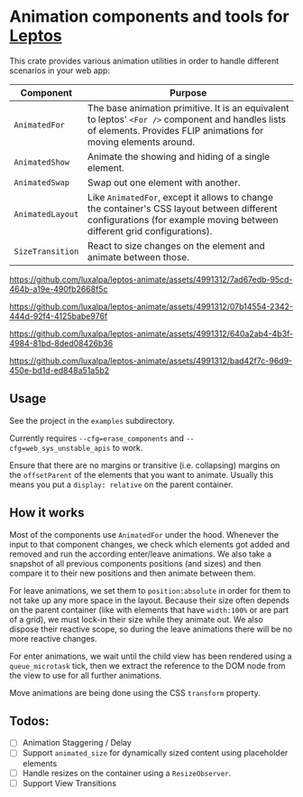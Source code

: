 # Animation components and tools for [Leptos](https://leptos.dev/)

This crate provides various animation utilities in order to handle different scenarios in your web app:

| Component        | Purpose                                                                                                                                                                |
|------------------|------------------------------------------------------------------------------------------------------------------------------------------------------------------------|
| `AnimatedFor`    | The base animation primitive. It is an equivalent to leptos' `<For />` component and handles lists of elements. Provides FLIP animations for moving elements around.   |
| `AnimatedShow`   | Animate the showing and hiding of a single element.                                                                                                                    |
| `AnimatedSwap`   | Swap out one element with another.                                                                                                                                     |
| `AnimatedLayout` | Like `AnimatedFor`, except it allows to change the container's CSS layout between different configurations (for example moving between different grid configurations). |
| `SizeTransition` | React to size changes on the element and animate between those.                                                                                                        |

https://github.com/luxalpa/leptos-animate/assets/4991312/7ad67edb-95cd-464b-a19e-490fb2668f5c

https://github.com/luxalpa/leptos-animate/assets/4991312/07b14554-2342-444d-92f4-4125babe976f

https://github.com/luxalpa/leptos-animate/assets/4991312/640a2ab4-4b3f-4984-81bd-8ded08426b36

https://github.com/luxalpa/leptos-animate/assets/4991312/bad42f7c-96d9-450e-bd1d-ed848a51a5b2

## Usage

See the project in the `examples` subdirectory.

Currently requires `--cfg=erase_components` and `--cfg=web_sys_unstable_apis` to work.

Ensure that there are no margins or transitive (i.e. collapsing) margins on the `offsetParent` of the elements that you
want to animate. Usually this means you put a `display: relative` on the parent container.

## How it works

Most of the components use `AnimatedFor` under the hood. Whenever the input to that component
changes, we check which elements got added and removed and run the according enter/leave animations.
We also take a snapshot of all previous components positions (and sizes) and then compare it to
their new positions and then animate between them.

For leave animations, we set them to `position:absolute` in order for them to not take up any more
space in the layout. Because their size often depends on the parent container (like with elements
that have `width:100%` or are part of a grid), we must lock-in their size while they animate out.
We also dispose their reactive scope, so during the leave animations there will be no more reactive
changes.

For enter animations, we wait until the child view has been rendered using a `queue_microtask` tick,
then we extract the reference to the DOM node from the view to use for all further animations.

Move animations are being done using the CSS `transform` property.

## Todos:

- [ ] Animation Staggering / Delay
- [ ] Support `animated_size` for dynamically sized content using placeholder elements
- [ ] Handle resizes on the container using a `ResizeObserver`.
- [ ] Support View Transitions